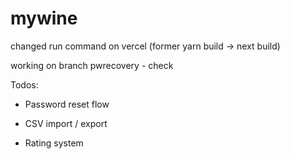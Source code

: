# mywine

changed run command on vercel (former yarn build -> next build)

working on branch pwrecovery - check

Todos: 

- Password reset flow

- CSV import / export

- Rating system

